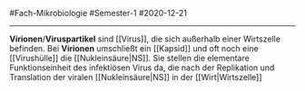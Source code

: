 #Fach-Mikrobiologie  #Semester-1 #2020-12-21

---

**Virionen**/**Viruspartikel** sind [[Virus]], die sich außerhalb einer Wirtszelle befinden. Bei **Virionen** umschließt ein [[Kapsid]] und oft noch eine [[Virushülle]] die [[Nukleinsäure|NS]]. Sie stellen die elementare Funktionseinheit des infektiösen Virus da, die nach der Replikation und Translation der viralen [[Nukleinsäure|NS]] in der [[Wirt|Wirtszelle]] 